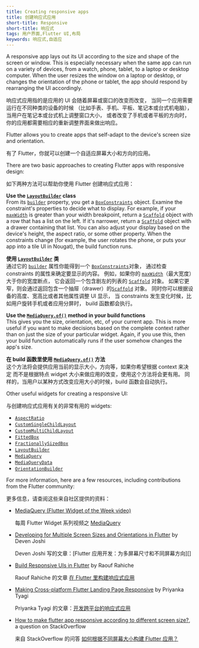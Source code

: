 ```yaml
---
title: Creating responsive apps
title: 创建响应式应用
short-title: Responsive
short-title: 响应式
tags: 用户界面,Flutter UI,布局
keywords: 响应式,自适应
---
```


A responsive app lays out its UI according to the
size and shape of the screen or window.
This is especially necessary when the same app
can run on a variety of devices, from a watch, phone,
tablet, to a laptop or desktop computer. When the user
resizes the window on a laptop or desktop,
or changes the orientation of the phone or tablet,
the app should respond by rearranging the UI accordingly.

响应式应用指的是应用的 UI 会随着屏幕或窗口的改变而改变，
当同一个应用需要运行在不同种类的设备的时候
（比如手表、手机、平板、笔记本或台式机电脑），
当用户在笔记本或台式机上调整窗口大小，
或者改变了手机或者平板的方向时，
你的应用都需要相应的重新调整界面来做出响应。

Flutter allows you to create apps that self-adapt
to the device's screen size and orientation.

有了 Flutter，你就可以创建一个自适应屏幕大小和方向的应用。

There are two basic approaches to creating Flutter
apps with responsive design:

如下两种方法可以帮助你使用 Flutter 创建响应式应用：

**Use the [`LayoutBuilder`][] class**
<br> From its [`builder`][] property, you get a
  [`BoxConstraints`][] object.
  Examine the constraint's properties to decide what to
  display. For example, if your [`maxWidth`][] is greater than
  your width breakpoint, return a [`Scaffold`][] object with a
  row that has a list on the left. If it's narrower,
  return a [`Scaffold`][] object with a drawer containing that
  list. You can also adjust your display based on the
  device's height, the aspect ratio, or some other property.
  When the constraints change (for example,
  the user rotates the phone, or puts your app into a tile UI
  in Nougat), the build function runs.
  
**使用 [`LayoutBuilder`][] 类**
<br> 通过它的 [`builder`][] 属性你能得到一个 [`BoxConstraints`][]对象，
  通过检查 constraints 的属性来确定要显示的内容。
  例如，如果你的 [`maxWidth`][]（最大宽度）大于你的宽度断点，
  它会返回一个包含剧左的列表的 [`Scaffold`][] 对象。
  如果它更窄，则会通过返回包含一个抽屉（drawer）的[`Scaffold`][] 对象。
  同时你可以根据设备的高度、宽高比或者其他属性调整 UI 显示，
  当 constraints 发生变化时候，比如用户旋转手机或者应用分屏时，
  build 函数都会执行。

**Use the [`MediaQuery.of()`][] method in your build functions**
<br> This gives you the size, orientation, etc, of your current app.
  This is more useful if you want to make decisions based on the
  complete context rather than on just the size of your particular
  widget. Again, if you use this, then your build function automatically
  runs if the user somehow changes the app's size.
  
**在 build 函数里使用 [`MediaQuery.of()`][] 方法**
<br> 这个方法将会提供应用当前的显示大小，方向等，如果你希望根据 context 来决定
  而不是根据特点 widget 大小来做应用的改变，使用这个方法将会更有用。
  同样的，当用户以某种方式改变应用大小的时候，build 函数会自动执行。

Other useful widgets for creating a responsive UI:

与创建响应式应用有关的非常有用的 widgets:

* [`AspectRatio`][]
* [`CustomSingleChildLayout`][]
* [`CustomMultiChildLayout`][]
* [`FittedBox`][]
* [`FractionallySizedBox`][]
* [`LayoutBuilder`][]
* [`MediaQuery`][]
* [`MediaQueryData`][]
* [`OrientationBuilder`][]

For more information, here are a few resources,
including contributions from the Flutter community:

更多信息，请查阅这些来自社区提供的资料：

* [MediaQuery (Flutter Widget of the Week video)](https://www.youtube.com/watch?v=A3WrA4zAaPw)

  每周 Flutter Widget 系列视频之 [MediaQuery](https://www.youtube.com/watch?v=A3WrA4zAaPw)
  
* [Developing for Multiple Screen Sizes and Orientations in
  Flutter][]
  by Deven Joshi
  
  Deven Joshi 写的文章：[Flutter 应用开发：为多屏幕尺寸和不同屏幕方向][]
  
* [Build Responsive UIs in
  Flutter][]
  by Raouf Rahiche

  Raouf Rahiche 的文章 [在 Flutter 里构建响应式应用][Build Responsive UIs in
  Flutter]
  
* [Making Cross-platform Flutter Landing Page
  Responsive][]
  by Priyanka Tyagi

  Priyanka Tyagi 的文章：[开发跨平台的响应式应用][Making Cross-platform Flutter Landing Page Responsive]
  
* [How to make flutter app responsive according to different screen
  size?][],
  a question on StackOverflow

  来自 StackOverflow 的问答 [如何根据不同屏幕大小构建 Flutter 应用？][How to make flutter app responsive according to different screen size?]

[`AspectRatio`]: {{site.api}}/flutter/widgets/AspectRatio-class.html
[`BoxConstraints`]: {{site.api}}/flutter/rendering/BoxConstraints-class.html
[Build Responsive UIs in Flutter]: {{site.medium}}/flutter-community/build-responsive-uis-in-flutter-fd450bd59158
[`CustomMultiChildLayout`]: {{site.api}}/flutter/widgets/CustomMultiChildLayout-class.html
[`CustomSingleChildLayout`]: {{site.api}}/flutter/widgets/CustomSingleChildLayout-class.html
[Developing for Multiple Screen Sizes and Orientations in Flutter]: {{site.medium}}/flutter-community/developing-for-multiple-screen-sizes-and-orientations-in-flutter-fragments-in-flutter-a4c51b849434
[`FittedBox`]: {{site.api}}/flutter/widgets/FittedBox-class.html
[`FractionallySizedBox`]: {{site.api}}/flutter/widgets/FractionallySizedBox-class.html
[How to make flutter app responsive according to different screen size?]: https://stackoverflow.com/questions/49704497/how-to-make-flutter-app-responsive-according-to-different-screen-size
[`LayoutBuilder`]: {{site.api}}/flutter/widgets/LayoutBuilder-class.html
[`MediaQuery`]: {{site.api}}/flutter/widgets/MediaQuery-class.html
[`MediaQuery.of()`]: {{site.api}}/flutter/widgets/MediaQuery/of.html
[`MediaQueryData`]: {{site.api}}/flutter/widgets/MediaQueryData-class.html
[`OrientationBuilder`]: {{site.api}}/flutter/widgets/OrientationBuilder-class.html
[`Scaffold`]: {{site.api}}/flutter/material/Scaffold-class.html
[`builder`]: {{site.api}}/flutter/widgets/LayoutBuilder/builder.html
[Making Cross-platform Flutter Landing Page Responsive]: {{site.medium}}/flutter-community/making-cross-platform-flutter-landing-page-responsive-7fffe0655970
[`maxWidth`]: {{site.api}}/flutter/rendering/BoxConstraints/maxWidth.html

